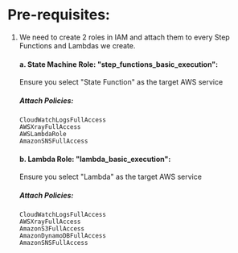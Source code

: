 # Pre-requisites: 

1. We need to create 2 roles in IAM and attach them to every Step Functions and Lambdas we create.

    #### a. State Machine Role: "step_functions_basic_execution":
      Ensure you select "State Function" as the target AWS service
   
    ##### Attach Policies:
   
       CloudWatchLogsFullAccess
       AWSXrayFullAccess
       AWSLambdaRole
       AmazonSNSFullAccess

   #### b. Lambda Role: "lambda_basic_execution":
   Ensure you select "Lambda" as the target AWS service

   ##### Attach Policies:

       CloudWatchLogsFullAccess
       AWSXrayFullAccess
       AmazonS3FullAccess
       AmazonDynamoDBFullAccess
       AmazonSNSFullAccess
